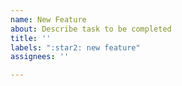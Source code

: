 ```yaml
---
name: New Feature
about: Describe task to be completed
title: ''
labels: ":star2: new feature"
assignees: ''

---
```



